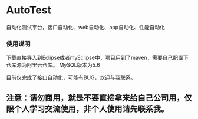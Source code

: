 # AutoTest
自动化测试平台，接口自动化、web自动化、app自动化、性能自动化

### 使用说明
下载直接导入到Eclipse或者myEclipse中，项目用到了maven，需要自己配置下仓库源为阿里云仓库。
MySQL版本为5.6

目前仅完成了接口自动化，可能有BUG，欢迎与我联系。

## 注意：请勿商用，就是不要直接拿来给自己公司用，仅限个人学习交流使用，非个人使用请先联系我。
